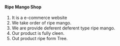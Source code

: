 #### Ripe Mango Shop
1. It is a e-commerce website
2. We  take order of ripe mango.
3. We are provide deferent deferent type ripe mango.
4. Our product is fully cleen.
5. Out product ripe form Tree.